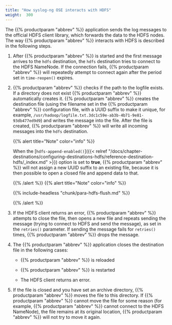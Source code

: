 ```yaml
---
title: "How syslog-ng OSE interacts with HDFS"
weight:  300
---
```

<!-- DISCLAIMER: This file is based on the syslog-ng Open Source Edition documentation https://github.com/balabit/syslog-ng-ose-guides/commit/2f4a52ee61d1ea9ad27cb4f3168b95408fddfdf2 and is used under the terms of The syslog-ng Open Source Edition Documentation License. The file has been modified by Axoflow. -->

The {{% productparam "abbrev" %}} application sends the log messages to the official HDFS client library, which forwards the data to the HDFS nodes. The way {{% productparam "abbrev" %}} interacts with HDFS is described in the following steps.

1.  After {{% productparam "abbrev" %}} is started and the first message arrives to the `hdfs` destination, the `hdfs` destination tries to connect to the HDFS NameNode. If the connection fails, {{% productparam "abbrev" %}} will repeatedly attempt to connect again after the period set in `time-reopen()` expires.

2.  {{% productparam "abbrev" %}} checks if the path to the logfile exists. If a directory does not exist {{% productparam "abbrev" %}} automatically creates it. {{% productparam "abbrev" %}} creates the destination file (using the filename set in the {{% productparam "abbrev" %}} configuration file, with a UUID suffix to make it unique, for example, `/usr/hadoop/logfile.txt.3dc1c59e-ab3b-4b71-9e81-93db477ed9d9`) and writes the message into the file. After the file is created, {{% productparam "abbrev" %}} will write all incoming messages into the `hdfs` destination.
    
    {{% alert title="Note" color="info" %}}
    
    When the [`hdfs-append-enabled()`]({{< relref "/docs/chapter-destinations/configuring-destinations-hdfs/reference-destination-hdfs/_index.md" >}}) option is set to **true**, {{% productparam "abbrev" %}} will not assign a new UUID suffix to an existing file, because it is then possible to open a closed file and append data to that.
    
    {{% /alert %}} {{% alert title="Note" color="info" %}}
    
    {{% include-headless "chunk/para-hdfs-flush.md" %}}
    
    {{% /alert %}}

3.  If the HDFS client returns an error, {{% productparam "abbrev" %}} attempts to close the file, then opens a new file and repeats sending the message (trying to connect to HDFS and send the message), as set in the `retries()` parameter. If sending the message fails for `retries()` times, {{% productparam "abbrev" %}} drops the message.

4.  The {{% productparam "abbrev" %}} application closes the destination file in the following cases:
    
      - {{% productparam "abbrev" %}} is reloaded
    
      - {{% productparam "abbrev" %}} is restarted
    
      - The HDFS client returns an error.

5.  If the file is closed and you have set an archive directory, {{% productparam "abbrev" %}} moves the file to this directory. If {{% productparam "abbrev" %}} cannot move the file for some reason (for example, {{% productparam "abbrev" %}} cannot connect to the HDFS NameNode), the file remains at its original location, {{% productparam "abbrev" %}} will not try to move it again.
